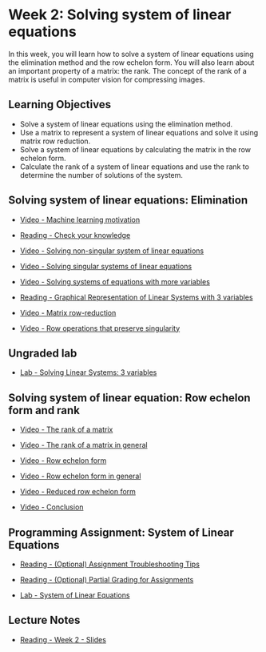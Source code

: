 # Week 2: Solving system of linear equations

In this week, you will learn how to solve a system of linear equations using the elimination method and the row echelon form. You will also learn about an important property of a matrix: the rank. The concept of the rank of a matrix is useful in computer vision for compressing images.

## Learning Objectives

- Solve a system of linear equations using the elimination method.
- Use a matrix to represent a system of linear equations and solve it using matrix row reduction.
- Solve a system of linear equations by calculating the matrix in the row echelon form.
- Calculate the rank of a system of linear equations and use the rank to determine the number of solutions of the system.

## Solving system of linear equations: Elimination

- [Video - Machine learning motivation](https://www.coursera.org/learn/machine-learning-linear-algebra/lecture/hClHj/machine-learning-motivation)

- [Reading - Check your knowledge](https://www.coursera.org/learn/machine-learning-linear-algebra/supplement/DZeV5/check-your-knowledge)

- [Video - Solving non-singular system of linear equations](https://www.coursera.org/learn/machine-learning-linear-algebra/lecture/uQ59P/solving-non-singular-system-of-linear-equations)

- [Video - Solving singular systems of linear equations](https://www.coursera.org/learn/machine-learning-linear-algebra/lecture/GA6yy/solving-singular-systems-of-linear-equations)

- [Video - Solving systems of equations with more variables](https://www.coursera.org/learn/machine-learning-linear-algebra/lecture/fXzI7/solving-systems-of-equations-with-more-variables)

- [Reading - Graphical Representation of Linear Systems with 3 variables](https://d10o6em2qtnr4q.cloudfront.net/assets/fbb5d168b1bc490a857bfe98564c53f1/index.html)

- [Video - Matrix row-reduction](https://www.coursera.org/learn/machine-learning-linear-algebra/lecture/Rnggo/matrix-row-reduction)

- [Video - Row operations that preserve singularity](https://www.coursera.org/learn/machine-learning-linear-algebra/lecture/3UmWw/row-operations-that-preserve-singularity)

## Ungraded lab

- [Lab - Solving Linear Systems: 3 variables](./Labs/C1_W2_Lab_1_solving_linear_systems_3_variables.ipynb)

## Solving system of linear equation: Row echelon form and rank

- [Video - The rank of a matrix](https://www.coursera.org/learn/machine-learning-linear-algebra/lecture/QPQ9l/the-rank-of-a-matrix)

- [Video - The rank of a matrix in general](https://www.coursera.org/learn/machine-learning-linear-algebra/lecture/hJnsk/the-rank-of-a-matrix-in-general)

- [Video - Row echelon form](https://www.coursera.org/learn/machine-learning-linear-algebra/lecture/fSZUz/row-echelon-form)

- [Video - Row echelon form in general](https://www.coursera.org/learn/machine-learning-linear-algebra/lecture/6Rxh8/row-echelon-form-in-general)

- [Video - Reduced row echelon form](https://www.coursera.org/learn/machine-learning-linear-algebra/lecture/gJm6U/reduced-row-echelon-form)

- [Video - Conclusion](https://www.coursera.org/learn/machine-learning-linear-algebra/lecture/Ohuze/conclusion)

## Programming Assignment: System of Linear Equations

- [Reading - (Optional) Assignment Troubleshooting Tips](https://www.coursera.org/learn/machine-learning-linear-algebra/supplement/G5zEb/optional-assignment-troubleshooting-tips)

- [Reading - (Optional) Partial Grading for Assignments](https://www.coursera.org/learn/machine-learning-linear-algebra/supplement/9b2cm/optional-partial-grading-for-assignments)

- [Lab - System of Linear Equations](./Labs/C1_W2_Assignment.ipynb)

## Lecture Notes

- [Reading - Week 2 - Slides](./Readings/C1_W2.pdf)